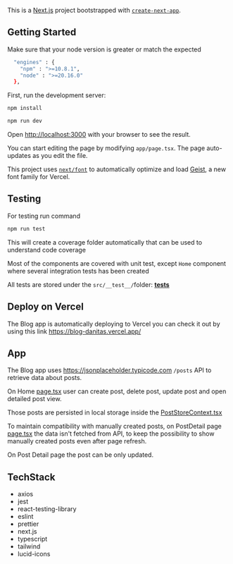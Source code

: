 This is a [Next.js](https://nextjs.org) project bootstrapped with [`create-next-app`](https://nextjs.org/docs/app/api-reference/cli/create-next-app).

## Getting Started

Make sure that your node version is greater or match the expected

```bash
  "engines" : {
    "npm" : ">=10.8.1",
    "node" : ">=20.16.0"
  },
```

First, run the development server:

```bash
npm install

npm run dev
```

Open [http://localhost:3000](http://localhost:3000) with your browser to see the result.

You can start editing the page by modifying `app/page.tsx`. The page auto-updates as you edit the file.

This project uses [`next/font`](https://nextjs.org/docs/app/building-your-application/optimizing/fonts) to automatically optimize and load [Geist](https://vercel.com/font), a new font family for Vercel.

## Testing
For testing run command

```bash
npm run test
```

This will create a coverage folder automatically that can be used to understand code coverage

Most of the components are covered with unit test, except `Home` component where several integration tests has been created

All tests are stored under the `src/__test__/`folder: [__tests__](src%2F__tests__)

## Deploy on Vercel

The Blog app is automatically deploying to Vercel you can check it out by using this link https://blog-danitas.vercel.app/


## App

The Blog app uses https://jsonplaceholder.typicode.com `/posts` API to retrieve data about posts.

On Home [page.tsx](src%2Fapp%2Fpage.tsx) user can create post, delete post, update post and open detailed post view.

Those posts are persisted in local storage inside the [PostStoreContext.tsx](src%2Fcontext%2FPostStoreContext.tsx)

To maintain compatibility with manually created posts, on PostDetail page [page.tsx](src%2Fapp%2Fpost%2F%5Bid%5D%2Fpage.tsx) the data isn't fetched from API, to keep the possibility to show manually created posts even after page refresh.

On Post Detail page the post can be only updated.

## TechStack

- axios
- jest
- react-testing-library
- eslint
- prettier
- next.js
- typescript
- tailwind
- lucid-icons
